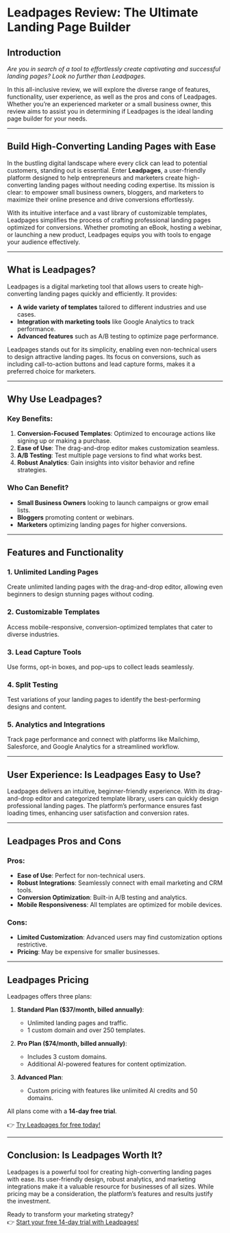 # Leadpages Review: The Ultimate Landing Page Builder

## Introduction

*Are you in search of a tool to effortlessly create captivating and successful landing pages? Look no further than Leadpages.* 

In this all-inclusive review, we will explore the diverse range of features, functionality, user experience, as well as the pros and cons of Leadpages. Whether you’re an experienced marketer or a small business owner, this review aims to assist you in determining if Leadpages is the ideal landing page builder for your needs.

---

## Build High-Converting Landing Pages with Ease

In the bustling digital landscape where every click can lead to potential customers, standing out is essential. Enter **Leadpages**, a user-friendly platform designed to help entrepreneurs and marketers create high-converting landing pages without needing coding expertise. Its mission is clear: to empower small business owners, bloggers, and marketers to maximize their online presence and drive conversions effortlessly.

With its intuitive interface and a vast library of customizable templates, Leadpages simplifies the process of crafting professional landing pages optimized for conversions. Whether promoting an eBook, hosting a webinar, or launching a new product, Leadpages equips you with tools to engage your audience effectively.

---

## What is Leadpages?

Leadpages is a digital marketing tool that allows users to create high-converting landing pages quickly and efficiently. It provides:

- **A wide variety of templates** tailored to different industries and use cases.
- **Integration with marketing tools** like Google Analytics to track performance.
- **Advanced features** such as A/B testing to optimize page performance.

Leadpages stands out for its simplicity, enabling even non-technical users to design attractive landing pages. Its focus on conversions, such as including call-to-action buttons and lead capture forms, makes it a preferred choice for marketers.

---

## Why Use Leadpages?

### Key Benefits:
1. **Conversion-Focused Templates**: Optimized to encourage actions like signing up or making a purchase.
2. **Ease of Use**: The drag-and-drop editor makes customization seamless.
3. **A/B Testing**: Test multiple page versions to find what works best.
4. **Robust Analytics**: Gain insights into visitor behavior and refine strategies.

### Who Can Benefit?
- **Small Business Owners** looking to launch campaigns or grow email lists.
- **Bloggers** promoting content or webinars.
- **Marketers** optimizing landing pages for higher conversions.

---

## Features and Functionality

### 1. **Unlimited Landing Pages**
Create unlimited landing pages with the drag-and-drop editor, allowing even beginners to design stunning pages without coding.

### 2. **Customizable Templates**
Access mobile-responsive, conversion-optimized templates that cater to diverse industries.

### 3. **Lead Capture Tools**
Use forms, opt-in boxes, and pop-ups to collect leads seamlessly.

### 4. **Split Testing**
Test variations of your landing pages to identify the best-performing designs and content.

### 5. **Analytics and Integrations**
Track page performance and connect with platforms like Mailchimp, Salesforce, and Google Analytics for a streamlined workflow.

---

## User Experience: Is Leadpages Easy to Use?

Leadpages delivers an intuitive, beginner-friendly experience. With its drag-and-drop editor and categorized template library, users can quickly design professional landing pages. The platform’s performance ensures fast loading times, enhancing user satisfaction and conversion rates.

---

## Leadpages Pros and Cons

### Pros:
- **Ease of Use**: Perfect for non-technical users.
- **Robust Integrations**: Seamlessly connect with email marketing and CRM tools.
- **Conversion Optimization**: Built-in A/B testing and analytics.
- **Mobile Responsiveness**: All templates are optimized for mobile devices.

### Cons:
- **Limited Customization**: Advanced users may find customization options restrictive.
- **Pricing**: May be expensive for smaller businesses.

---

## Leadpages Pricing

Leadpages offers three plans:

1. **Standard Plan ($37/month, billed annually)**:
   - Unlimited landing pages and traffic.
   - 1 custom domain and over 250 templates.

2. **Pro Plan ($74/month, billed annually)**:
   - Includes 3 custom domains.
   - Additional AI-powered features for content optimization.

3. **Advanced Plan**:
   - Custom pricing with features like unlimited AI credits and 50 domains.

All plans come with a **14-day free trial**.

👉 [Try Leadpages for free today!](https://bit.ly/LEadPages)

---

## Conclusion: Is Leadpages Worth It?

Leadpages is a powerful tool for creating high-converting landing pages with ease. Its user-friendly design, robust analytics, and marketing integrations make it a valuable resource for businesses of all sizes. While pricing may be a consideration, the platform’s features and results justify the investment.

Ready to transform your marketing strategy?  
👉 [Start your free 14-day trial with Leadpages!](https://bit.ly/LEadPages)
